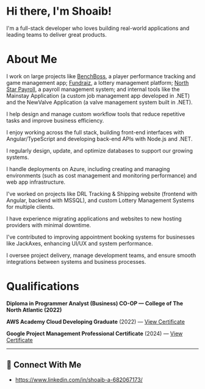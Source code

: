 # Hi there, I'm Shoaib! 

I'm a full-stack developer who loves building real-world applications and leading teams to deliver great products.

# About Me

I work on large projects like [BenchBoss](https://benchboss-fe.azurewebsites.net), a player performance tracking and game management app; [Fundraiz](https://fundraiz.ca), a lottery management platform; [North Star Payroll](https://northstarpayroll.ca), a payroll management system; and internal tools like the Mainstay Application (a custom job management app developed in .NET) and the NewValve Application (a valve management system built in .NET).

 I help design and manage custom workflow tools that reduce repetitive tasks and improve business efficiency.

 I enjoy working across the full stack, building front-end interfaces with Angular/TypeScript and developing back-end APIs with Node.js and .NET.

 I regularly design, update, and optimize databases to support our growing systems.

 I handle deployments on Azure, including creating and managing environments (such as cost management and monitoring performance) and web app infrastructure.

 I've worked on projects like DRL Tracking & Shipping website (frontend with Angular, backend with MSSQL), and custom Lottery Management Systems for multiple clients.

 I have experience migrating applications and websites to new hosting providers with minimal downtime.

 I've contributed to improving appointment booking systems for businesses like JackAxes, enhancing UI/UX and system performance.

 I oversee project delivery, manage development teams, and ensure smooth integrations between systems and business processes.

# Qualifications

**Diploma in Programmer Analyst (Business) CO-OP — College of The North Atlantic (2022)**
  
**AWS Academy Cloud Developing Graduate** (2022) — [View Certificate](https://www.credly.com/earner/earned/badge/c2195211-5d46-4f77-8a55-958d5b14d499)

**Google Project Management Professional Certificate** (2024) — [View Certificate](https://www.credly.com/earner/earned/badge/c171764f-a52d-4536-ac59-69ea71cb4932)


---

## 🔗 Connect With Me
- https://www.linkedin.com/in/shoaib-a-682067173/


